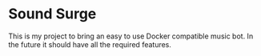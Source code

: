 # Sound Surge
This is my project to bring an easy to use Docker compatible music bot.
In the future it should have all the required features.
